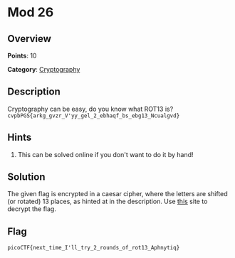 # Mod 26

## Overview

**Points**: 10

**Category**: [Cryptography](../)

## Description

Cryptography can be easy, do you know what ROT13 is? `cvpbPGS{arkg_gvzr_V'yy_gel_2_ebhaqf_bs_ebg13_Ncualgvd}`

## Hints

1. This can be solved online if you don't want to do it by hand!

## Solution

The given flag is encrypted in a caesar cipher, where the letters are shifted (or rotated) 13 places, as hinted at in the description. Use [this](https://cryptii.com/pipes/caesar-cipher) site to decrypt the flag.

## Flag

`picoCTF{next_time_I'll_try_2_rounds_of_rot13_Aphnytiq}`